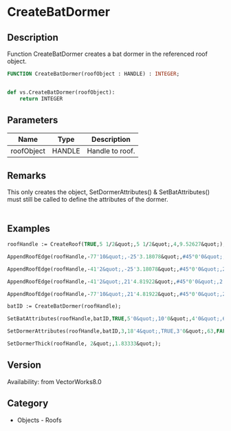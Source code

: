 # CreateBatDormer

## Description
Function CreateBatDormer creates a bat dormer in the referenced roof object.

```pascal
FUNCTION CreateBatDormer(roofObject : HANDLE) : INTEGER;
```

```python

def vs.CreateBatDormer(roofObject):
    return INTEGER
```

## Parameters
|Name|Type|Description|
|---|---|---|
|roofObject|HANDLE|Handle to roof.|

## Remarks
This only creates the object, SetDormerAttributes() &amp; SetBatAttributes() must still be called to define the attributes of the dormer.<BR>
<BR>


## Examples
```pascal
roofHandle := CreateRoof(TRUE,5 1/2&quot;,5 1/2&quot;,4,9.52627&quot;);

AppendRoofEdge(roofHandle,-77'10&quot;,-25'3.18078&quot;,#45°0'0&quot;,2'0&quot;,10'0&quot;);

AppendRoofEdge(roofHandle,-41'2&quot;,-25'3.18078&quot;,#45°0'0&quot;,2'0&quot;,10'0&quot;);

AppendRoofEdge(roofHandle,-41'2&quot;,21'4.81922&quot;,#45°0'0&quot;,2'0&quot;,10'0&quot;);

AppendRoofEdge(roofHandle,-77'10&quot;,21'4.81922&quot;,#45°0'0&quot;,2'0&quot;,10'0&quot;);

batID := CreateBatDormer(roofHandle);

SetBatAttributes(roofHandle,batID,TRUE,5'0&quot;,10'0&quot;,4'0&quot;,6'3&quot;,2'0&quot;,#8°0'0&quot;);

SetDormerAttributes(roofHandle,batID,3,18'4&quot;,TRUE,3'0&quot;,63,FALSE,3'0&quot;);

SetDormerThick(roofHandle, 2&quot;,1.83333&quot;);


```

## Version
Availability: from VectorWorks8.0
## Category
* Objects - Roofs

